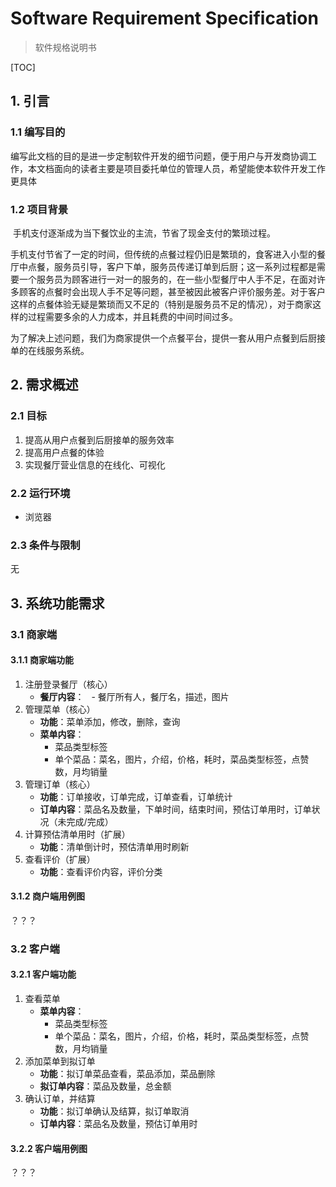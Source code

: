# Software Requirement Specification

>  软件规格说明书

[TOC]

## 1. 引言

### 1.1 编写目的 

​	编写此文档的目的是进一步定制软件开发的细节问题，便于用户与开发商协调工作，本文档面向的读者主要是项目委托单位的管理人员，希望能使本软件开发工作更具体 

### 1.2 项目背景 

​	手机支付逐渐成为当下餐饮业的主流，节省了现金支付的繁琐过程。

​	手机支付节省了一定的时间，但传统的点餐过程仍旧是繁琐的，食客进入小型的餐厅中点餐，服务员引导，客户下单，服务员传递订单到后厨；这一系列过程都是需要一个服务员为顾客进行一对一的服务的，在一些小型餐厅中人手不足，在面对许多顾客的点餐时会出现人手不足等问题，甚至被因此被客户评价服务差。对于客户这样的点餐体验无疑是繁琐而又不足的（特别是服务员不足的情况），对于商家这样的过程需要多余的人力成本，并且耗费的中间时间过多。

​	为了解决上述问题，我们为商家提供一个点餐平台，提供一套从用户点餐到后厨接单的在线服务系统。

## 2. 需求概述

### 2.1 目标

1. 提高从用户点餐到后厨接单的服务效率
2. 提高用户点餐的体验
3. 实现餐厅营业信息的在线化、可视化

### 2.2 运行环境

- 浏览器

### 2.3 条件与限制

无



## 3. 系统功能需求

### 3.1 商家端

#### 3.1.1 商家端功能

1. 注册登录餐厅（核心）
    - **餐厅内容**：
      - 餐厅所有人，餐厅名，描述，图片
2. 管理菜单（核心）
    - **功能**：菜单添加，修改，删除，查询
    - **菜单内容**：
      - 菜品类型标签
      - 单个菜品：菜名，图片，介绍，价格，耗时，菜品类型标签，点赞数，月均销量
3. 管理订单（核心）
      - **功能**：订单接收，订单完成，订单查看，订单统计
      - **订单内容**：菜品名及数量，下单时间，结束时间，预估订单用时，订单状况（未完成/完成）
4. 计算预估清单用时（扩展）
      - **功能**：清单倒计时，预估清单用时刷新
5. 查看评价（扩展）
    - **功能**：查看评价内容，评价分类

#### 3.1.2 商户端用例图

？？？

### 3.2 客户端

#### 3.2.1 客户端功能

1. 查看菜单
    - **菜单内容**：
      - 菜品类型标签
      - 单个菜品：菜名，图片，介绍，价格，耗时，菜品类型标签，点赞数，月均销量
2. 添加菜单到拟订单
    - **功能**：拟订单菜品查看，菜品添加，菜品删除
    - **拟订单内容**：菜品及数量，总金额
3. 确认订单，并结算
    - **功能**：拟订单确认及结算，拟订单取消
    - **订单内容**：菜品名及数量，预估订单用时

#### 3.2.2 客户端用例图

？？？

